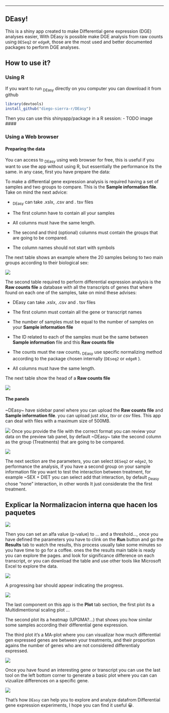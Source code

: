 ------------------------------------------------------------------------

## DEasy!

This is a shiny app created to make Differential gene expression (DGE)
analyses easier, With DEasy is possible make DGE analysis from raw
counts using `DESeq2` or `edgeR`, those are the most used and better
documented packages to perform DGE analyses.

## How to use it?

### Using R

If you want to run <sub>DEasy</sub> directly on you computer you can
download it from github

``` r
library(devtools)
install_github("diego-sierra-r/DEasy")
```

Then you can use this shinyapp/package in a R session: - TODO image
\####

### Using a Web browser

#### Preparing the data

You can access to <sub>DEasy</sub> using web browser for free, this is
useful if you want to use the app without using R, but essentially the
performance its the same. in any case, first you have prepare the data:

To make a differential gene expression analysis is required having a set
of samples and two groups to compare. This is the **Sample information
file**. Take on mind the next advice:

- <sub>DEasy</sub> can take .xslx, .csv and . tsv files

<!-- -->

- The first column have to contain all your samples

- All columns must have the same length.

- The second and third (optional) columns must contain the groups that
  are going to be compared.

- The column names should not start with symbols

The next table shows an example where the 20 samples belong to two main
groups according to their biological sex:

![](images/samples_01.JPG)

The second table required to perform differential expression analysis is
the **Raw counts file** a database with all the transcripts of genes
that where found on each one of the samples, take on mind these advises:

- DEasy can take .xslx, .csv and . tsv files

- The first column must contain all the gene or transcript names

- The number of samples must be equal to the number of samples on your
  **Sample information file**

- The ID related to each of the samples must be the same between
  **Sample information** file and this **Raw counts file**

- The counts must the raw counts, <sub>DEasy</sub> use specific
  normalizing method according to the package chosen internally
  (`DEseq2` or `edgeR` ).

- All columns must have the same length.

The next table show the head of a **Raw counts file**

![](images/Counts_01.JPG)

#### The panels

\~DEasy\~ have sidebar panel where you can upload the **Raw counts
file** and **Sample information file**. you can upload just *xlsx, tsv*
or *csv* files. This app can deal with files with a maximum size of
500MB.

![](images/app_01.png) Once you provide the file with the correct format
you can review your data on the preview tab panel, by default \~DEasy\~
take the second column as the group (Treatments) that are going to be
compared.

![](images/app_02.png)

The next section are the parameters, you can select `DESeq2` or `edge2`,
to performance the analysis, if you have a second group on your sample
information file you want to test the interaction between treatment, for
example \~SEX + DIET you can select add that interaction, by default
<sub>Deasy</sub> chose “none” interaction, in other words It just
considerate the the first treatment.

## Explicar la Normalizacion interna que hacen los paquetes

![](images/app_03.png)

Then you can set an alfa value (p-value) to … and a threshold…, once you
have defined the parameters you have to clink on the **Run** button and
go the **Results** tab to watch the results, this process usually take
some minutes so you have time to go for a coffee. ones the the results
main table is ready you can explore the pages. and look for significance
difference on each transcript, or you can download the table and use
other tools like Microsoft Excel to explore the data.

![](images/app_04.png)

A progressing bar should appear indicating the progress.

![](images/app_5.png)

The last component on this app is the **Plot** tab section, the first
plot its a Multidimentional scaling plot …

The second plot its a heatmap (UPGMA?…) that shows you how similar some
samples according their differential gene expression.

The third plot it’s a MA-plot where you can visualizar how much
differential gen expressed genes are between your treatments, and their
proportion agains the number of genes who are not considered
differentialy expressed.

![](images/app_06.png)

Once you have found an interesting gene or transcript you can use the
last tool on the left bottom corner to generate a basic plot where you
can can vizualize differences on a specific gene.

![](images/app_07.png)

That’s how `DEasy` can help you to explore and analyze datafrom
Differential gene expression experiments, I hope you can find it useful
😀.
